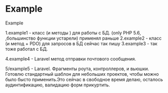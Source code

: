 # Example
Example

1.example1 - класс (и методы ) для работы с БД. 
             (only PHP 5.6, ,большинство функции устарели)
             применял раньше
2.example2 - класс (и метод + PDO) для запросов в БД
              сейчас так пишу
3.example3 - так тоже работал с БД.

4.example4 - Laravel метод отправки почтового сообщения.

5/example5  - Laravel. Фрагменты роута, контроллеров, и вьюшки.
              Готовлю стандартный шаблон для небольших проектов,
              чтобы можно было бысто применить.Это сейчас в свободное время 
              делаю, осталось аудинтификацию, валидацию форм прикуртить.
             
